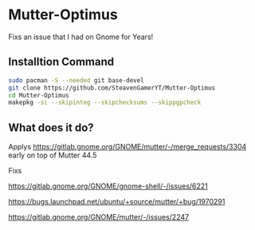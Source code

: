 # Mutter-Optimus
 Fixs an issue that I had on Gnome for Years!

## Installtion Command
```sh
sudo pacman -S --needed git base-devel
git clone https://github.com/SteavenGamerYT/Mutter-Optimus
cd Mutter-Optimus
makepkg -si --skipinteg --skipchecksums --skippgpcheck
```

## What does it do?
Applys https://gitlab.gnome.org/GNOME/mutter/-/merge_requests/3304 early on top of Mutter 44.5

Fixs

https://gitlab.gnome.org/GNOME/gnome-shell/-/issues/6221

https://bugs.launchpad.net/ubuntu/+source/mutter/+bug/1970291

https://gitlab.gnome.org/GNOME/mutter/-/issues/2247